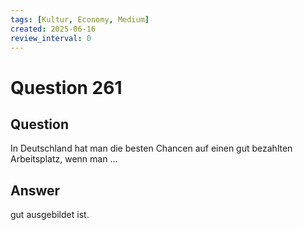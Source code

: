 ```yaml
---
tags: [Kultur, Economy, Medium]
created: 2025-06-16
review_interval: 0
---
```


# Question 261

## Question

In Deutschland hat man die besten Chancen auf einen gut bezahlten Arbeitsplatz, wenn man …

## Answer

gut ausgebildet ist.
